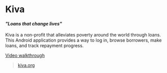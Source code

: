 # Kiva

#### _"Loans that change lives"_

Kiva is a non-profit that alleviates poverty around the world through loans. This Android application provides a way to log in, browse borrowers, make loans, and track repayment progress.

[Video walkthrough](https://vimeo.com/125053585)

> [kiva.org](https://www.kiva.org)
